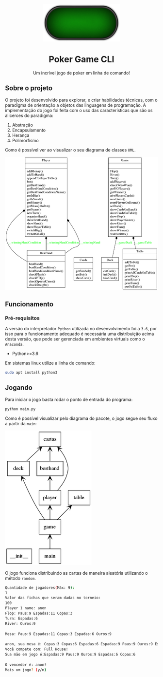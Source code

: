 <!-- PROJECT LOGO -->
<br />
<p align="center">
  <a href="https://github.com/yohanalexander/poker-game">
    <img src="Baralho/mesa.png" alt="Logo" width="50%" height="50%">
  </a>

  <h1 align="center">Poker Game CLI</h1>

  <p align="center">
    Um incrível jogo de poker em linha de comando!
    <br />
   
<!-- ABOUT THE PROJECT -->
## Sobre o projeto

O projeto foi desenvolvido para explorar, e criar habilidades técnicas, com o paradigma de orientação a objetos das linguagens de programação. A implementação do jogo foi feita com o uso das características que são os alicerces do paradigma:

 1. Abstração
 2. Encapsulamento
 3. Herança
 4. Polimorfismo

Como é possível ver ao visualizar o seu diagrama de classes `UML`.

![classes](classes.png)

<!-- GETTING STARTED -->
## Funcionamento

### Pré-requisitos
A versão do interpretador `Python` utilizada no desenvolvimento foi a `3.6`, por isso para o funcionamento adequado é necessária uma distribuição acima desta versão, que pode ser gerenciada em ambientes virtuais como o `Anaconda`.
* Python>=3.6 

Em  sistemas linux utilize a linha de comando:

```sh
sudo apt install python3
```

<!-- USAGE EXAMPLES -->
## Jogando

Para iniciar o jogo basta rodar o ponto de entrada do programa:
```sh
python main.py
```
Como é possível visualizar pelo diagrama do pacote, o jogo segue seu fluxo a partir da `main`:

![packages](packages.png)

O jogo funciona distribuindo as cartas de maneira aleatória utilizando o método `random`.
```sh
Quantidade de jogadores(Máx: 9): 
1
Valor das fichas que seram dadas no torneio: 
100
Player 1 name: anon
Flop: Paus:9 Espadas:11 Copas:3 
Turn: Espadas:6 
River: Ouros:9 

Mesa: Paus:9 Espadas:11 Copas:3 Espadas:6 Ouros:9 

anon, sua mesa é: Copas:3 Copas:6 Espadas:6 Espadas:9 Paus:9 Ouros:9 Espadas:11 
Você compete com: Full House!
Sua mão em jogo é:Espadas:9 Paus:9 Ouros:9 Espadas:6 Copas:6 

O vencedor é: anon!
Mais um jogo? (y/n) 

```
